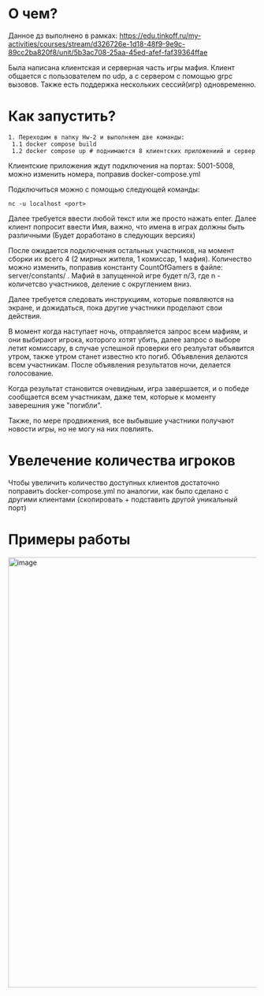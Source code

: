 # О чем?

Данное дз выполнено в рамках: https://edu.tinkoff.ru/my-activities/courses/stream/d326726e-1d18-48f9-9e9c-89cc2ba820f8/unit/5b3ac708-25aa-45ed-afef-faf39364ffae

Была написана клиентская и серверная часть игры мафия. Клиент общается с пользователем по udp, а с сервером с помощью grpc вызовов. Также есть поддержка
нескольких сессий(игр) одновременно.

# Как запустить?
 ```
 1. Переходим в папку Hw-2 и выполняем две команды:
  1.1 docker compose build
  1.2 docker compose up # поднимаются 8 клиентских приложениий и сервер
 ```
 Клиентские приложения ждут подключения на портах: 5001-5008, можно изменить номера, поправив docker-compose.yml
 
 Подключиться можно с помощью следующей команды:
 ```
 nc -u localhost <port>
 ```
 Далее требуется ввести любой текст или же просто нажать enter. Далее клиент попросит ввести Имя, важно, что имена в играх должны быть различными 
 (Будет доработано в следующих версиях)
 
 После ожидается подключения остальных участников, на момент сборки их всего 4 (2 мирных жителя, 1 комиссар, 1 мафия).  Количество можно изменить,
 поправив константу CountOfGamers в файле: server/constants/ . Мафий в запущенной игре будет n/3, где n - количетсво участников, деление с округлением вниз.
 
 Далее требуется следовать инструкциям, которые появляются на экране, и дожидаться, пока другие участники проделают свои действия. 
 
 В момент когда наступает ночь, отправляется запрос всем мафиям, и они выбирают игрока, которого хотят убить, далее запрос о выборе летит комиссару, в случае успешной проверки
 его резлуьтат объявится утром, также утром станет известно кто погиб. Объявления делаются всем участникам. После объявления результатов ночи, делается голосование.
 
 Когда результат становится очевидным, игра завершается, и о победе сообщается всем участникам, даже тем, которые к моменту заверешния уже "погибли".
 
 Также, по мере продвижения, все выбывшие  участники получают новости игры, но не могу на них повлиять.
 
 # Увелечение количества игроков
 
 Чтобы увеличить количество доступных клиентов достаточно поправить docker-compose.yml по аналогии, как было сделано с другими клиентами (скопировать + подставить другой уникальный порт)
 
 
 # Примеры работы
 <img width="873" alt="image" src="https://github.com/Shuba-Buba/Soa/assets/76994301/0c934703-f491-4fe9-a3cb-63d2be4651b9">
